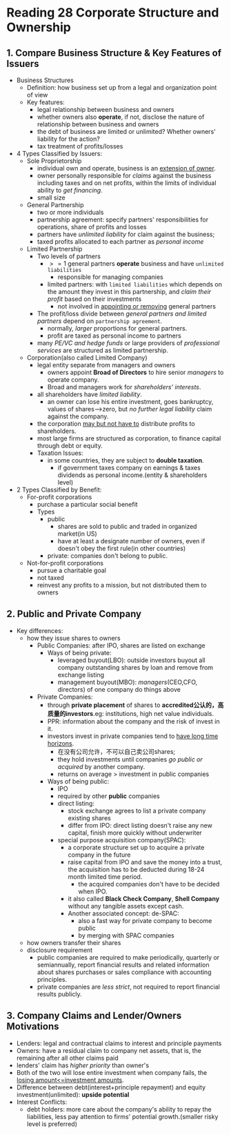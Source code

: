 # Reading 28 Corporate Structure and Ownership

## 1. Compare Business Structure & Key Features of Issuers

- Business Structures
  - Definition: how business set up from a legal and organization point of view
  - Key features:
    - legal relationship between business and owners
    - whether owners also **operate**, if not, disclose the nature of relationship between business and owners
    - the debt of business are limited or unlimited? Whether owners' liability for the action?
    - tax treatment of profits/losses
- 4 Types Classified by Issuers:
  - Sole Proprietorship
    - individual own and operate, business is an <u>extension of owner</u>.
    - owner personally responsible for *claims* against the business including taxes and on net profits, within the limits of individual ability to *get financing*.
    - small size
  - General Partnership
    - two or more individuals
    - partnership agreement: specify partners' responsibilities for operations, share of profits and losses
    - partners have *unlimited liability* for claim against the business;
    - taxed profits allocated to each partner as *personal income*
  - Limited Partnership
    - Two levels of partners
      - $>=1$ general partners **operate** business and have `unlimited liabilities`
        - responsible for managing companies
      - limited partners: with `limited liabilities` which depends on the amount they invest in this partnership, and *claim their profit* based on their investments
        - not involved in <u>appointing or removing</u> general partners
    - The profit/loss divide between *general partners and limited partners* depend on `partnership agreement`.
      - normally, *larger* proportions for general partners.
      - profit are taxed as personal income to partners
    - many *PE/VC and hedge funds* or large providers of *professional services* are structured as limited partnership.
  - Corporation(also called Limited Company)
    - legal entity separate from managers and owners
      - owners appoint **Broad of Directors** to hire senior *managers* to operate company.
      - Broad and managers work for *shareholders' interests*.
    - all shareholders have *limited liability*.
      - an owner can lose his entire investment, goes bankruptcy, values of shares-->zero, but *no further legal liability* claim against the company.
    - the corporation <u>may but not have to</u> distribute profits to shareholders.
    - most large firms are structured as corporation, to finance capital through debt or equity.
    - Taxation Issues: 
      - in some countries, they are subject to **double taxation**.
        - if government taxes company on earnings & taxes dividends as personal income.(entity & shareholders level)
- 2 Types Classified by Benefit:
  - For-profit corporations
    - purchase a particular social benefit
    - Types
      - public
        - shares are sold to public and traded in organized market(in US)
        - have at least a designate number of owners, even if doesn't obey the first rule(in other countries)
      - private: companies don't belong to public.
  - Not-for-profit corporations
    - pursue a charitable goal
    - not taxed
    - reinvest any profits to a mission, but not distributed them to owners

## 2. Public and Private Company

- Key differences:
  - how they issue shares to owners
    - Public Companies: after IPO, shares are listed on exchange
      - Ways of being private:
        - leveraged buyout(LBO): outside investors buyout all company outstanding shares by loan and remove from exchange listing
        - management buyout(MBO): *managers*(CEO,CFO, directors) of one company do things above
    - Private Companies:
      - through **private placement** of shares to **accredited公认的，高质量的investors**.eg: institutions, high net value individuals.
      - PPR: information about the company and the risk of invest in it.
      - investors invest in private companies tend to <u>have long time horizons</u>.
        - 在没有公司允许，不可以自己卖公司shares;
        - they hold investments until companies *go public or acquired* by another company.
        - returns on average > investment in public companies
      - Ways of being public:
        - IPO
        - required by other **public** companies
        - direct listing: 
          - stock exchange agrees to list a private company existing shares
          - differ from IPO: direct listing doesn't raise any new capital, finish more quickly without underwriter
        - special purpose acquisition company(SPAC):
          - a corporate structure set up to acquire a private company in the future
          - raise capital from IPO and save the money into a trust, the acquisition has to be deducted during 18-24 month limited time period.
            - the acquired companies don't have to be decided when IPO.
          - it also called **Black Check Company**, **Shell Company** without any tangible assets except cash.
          - Another associated concept: de-SPAC:
            - also a fast way for private company to become public
            - by merging with SPAC companies
  - how owners transfer their shares
  - disclosure requirement
    - public companies are required to make periodically, quarterly or semiannually, report financial results and related information about shares purchases or sales compliance with accounting principles.
    - private companies are *less strict*, not required to report financial results publicly.

## 3. Company Claims and Lender/Owners Motivations

- Lenders: legal and contractual claims to interest and principle payments
- Owners: have a residual claim to company net assets, that is, the remaining after all other claims paid
- lenders' claim has *higher priority* than owner's
- Both of the two will lose entire investment when company fails, the <u>losing amount<=investment amounts</u>.
- Difference between debt(interest+principle repayment) and equity investment(unlimited): **upside potential**
- Interest Conflicts:
  - debt holders: more care about the company's ability to repay the liabilities, less pay attention to firms' potential growth.(smaller risky level is preferred)